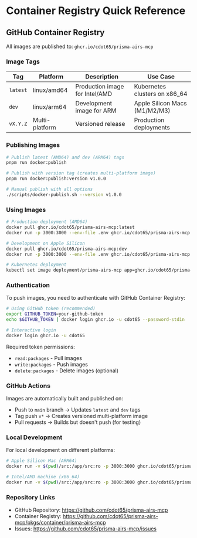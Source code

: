 # Container Registry Quick Reference

## GitHub Container Registry

All images are published to: `ghcr.io/cdot65/prisma-airs-mcp`

### Image Tags

| Tag      | Platform       | Description                    | Use Case                      |
| -------- | -------------- | ------------------------------ | ----------------------------- |
| `latest` | linux/amd64    | Production image for Intel/AMD | Kubernetes clusters on x86_64 |
| `dev`    | linux/arm64    | Development image for ARM      | Apple Silicon Macs (M1/M2/M3) |
| `vX.Y.Z` | Multi-platform | Versioned release              | Production deployments        |

### Publishing Images

```bash
# Publish latest (AMD64) and dev (ARM64) tags
pnpm run docker:publish

# Publish with version tag (creates multi-platform image)
pnpm run docker:publish:version v1.0.0

# Manual publish with all options
./scripts/docker-publish.sh --version v1.0.0
```

### Using Images

```bash
# Production deployment (AMD64)
docker pull ghcr.io/cdot65/prisma-airs-mcp:latest
docker run -p 3000:3000 --env-file .env ghcr.io/cdot65/prisma-airs-mcp:latest

# Development on Apple Silicon
docker pull ghcr.io/cdot65/prisma-airs-mcp:dev
docker run -p 3000:3000 --env-file .env ghcr.io/cdot65/prisma-airs-mcp:dev

# Kubernetes deployment
kubectl set image deployment/prisma-airs-mcp app=ghcr.io/cdot65/prisma-airs-mcp:latest
```

### Authentication

To push images, you need to authenticate with GitHub Container Registry:

```bash
# Using GitHub token (recommended)
export GITHUB_TOKEN=your-github-token
echo $GITHUB_TOKEN | docker login ghcr.io -u cdot65 --password-stdin

# Interactive login
docker login ghcr.io -u cdot65
```

Required token permissions:

- `read:packages` - Pull images
- `write:packages` - Push images
- `delete:packages` - Delete images (optional)

### GitHub Actions

Images are automatically built and published on:

- Push to `main` branch → Updates `latest` and `dev` tags
- Tag push `v*` → Creates versioned multi-platform image
- Pull requests → Builds but doesn't push (for testing)

### Local Development

For local development on different platforms:

```bash
# Apple Silicon Mac (ARM64)
docker run -v $(pwd)/src:/app/src:ro -p 3000:3000 ghcr.io/cdot65/prisma-airs-mcp:dev

# Intel/AMD machine (x86_64)
docker run -v $(pwd)/src:/app/src:ro -p 3000:3000 ghcr.io/cdot65/prisma-airs-mcp:latest
```

### Repository Links

- GitHub Repository: https://github.com/cdot65/prisma-airs-mcp
- Container Registry: https://github.com/cdot65/prisma-airs-mcp/pkgs/container/prisma-airs-mcp
- Issues: https://github.com/cdot65/prisma-airs-mcp/issues
